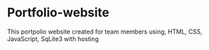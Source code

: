# Portfolio-website
This portpolio website created for team members using, HTML, CSS, JavaScript, SqLite3 with hosting

